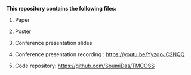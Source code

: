 <b> This repository contains the following files: </b>

1. Paper

2. Poster

3. Conference presentation slides

4. Conference presentation recording : https://youtu.be/YyzqoJC2NQQ

5. Code repository: https://github.com/SoumiDas/TMCOSS
